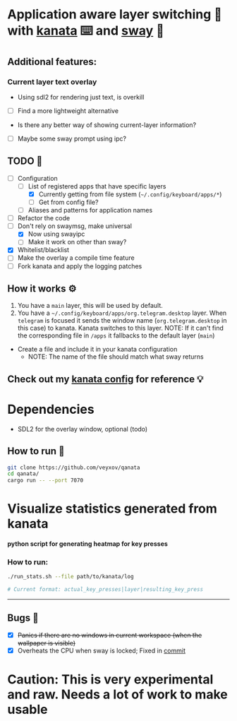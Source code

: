 # Application aware layer switching 🔁 with [kanata](https://github.com/jtroo/kanata/) ⌨️ and [sway](https://github.com/swaywm/sway) 💨

## Additional features:
### Current layer text overlay
- Using sdl2 for rendering just text, is overkill
- [ ] Find a more lightweight alternative
- Is there any better way of showing current-layer information? 
- [ ] Maybe some sway prompt using ipc?

## TODO 📔
- [ ] Configuration
    - [ ] List of registered apps that have specific layers
        - [x] Currently getting from file system (`~/.config/keyboard/apps/*`)
        - [ ] Get from config file?
    - [ ] Aliases and patterns for application names

- [ ] Refactor the code
- [ ] Don't rely on swaymsg, make universal
    - [x] Now using swayipc
    - [ ] Make it work on other than sway?
- [x] Whitelist/blacklist
- [ ] Make the overlay a compile time feature
- [ ] Fork kanata and apply the logging patches

## How it works ⚙️
1. You have a `main` layer, this will be used by default.
2. You have a `~/.config/keyboard/apps/org.telegram.desktop` layer.
    When `telegram` is focused it sends the window name (`org.telegram.desktop` in this case) to kanata.
    Kanata switches to this layer.
NOTE: If it can't find the corresponding file in `/apps` it fallbacks to the default layer (`main`)

- Create a file and include it in your kanata configuration
    - NOTE: The name of the file should match what sway returns

## Check out my [kanata config](https://github.com/veyxov/dots/tree/main/.config/keyboard) for reference 💡

# Dependencies
- SDL2 for the overlay window, optional (todo)

## How to run 🏃
```sh
git clone https://github.com/veyxov/qanata
cd qanata/
cargo run -- --port 7070
```

# Visualize statistics generated from kanata
#### python script for generating heatmap for key presses
### How to run:
```sh
./run_stats.sh --file path/to/kanata/log

# Current format: actual_key_presses|layer|resulting_key_press
```
---

## Bugs 🐞
- [x] ~~Panics if there are no windows in current workspace (when the wallpaper is visible)~~
- [x] Overheats the CPU when sway is locked; Fixed in [commit](https://github.com/veyxov/qanata/commit/e8ae9d1e51606bab5a3d8a57bb97eab2cb01de1b)

# Caution: This is very experimental and raw. Needs a lot of work to make usable
